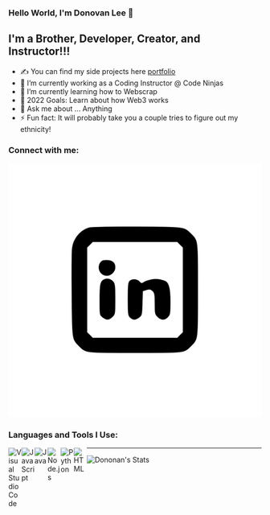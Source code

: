 ### Hello World, I'm Donovan Lee  👋




## I'm a Brother, Developer, Creator, and Instructor!!!
- ✍ You can find my side projects here [portfolio]
- 🔭 I’m currently working as a Coding Instructor @ Code Ninjas
- 🌱 I’m currently learning how to Webscrap
- 🥅 2022 Goals: Learn about how Web3 works
- 💬 Ask me about ... Anything
- ⚡ Fun fact: It will probably take you a couple tries to figure out my ethnicity!

### Connect with me:

[![linkedin](./img/linkedIn.svg)](https://www.linkedin.com/in/donovan-lee-05225620a/#gh-dark-mode-only)


### Languages and Tools I Use:


[<img align="left" alt="Visual Studio Code" width="26px" src="https://cdn.jsdelivr.net/gh/devicons/devicon/icons/vscode/vscode-original.svg" />][vscode]
[<img align="left" alt="JavaScript" width="26px" src="https://cdn.jsdelivr.net/npm/devicons@1.8.0/!SVG/javascript.svg" />][js]
[<img align="left" alt="Java" width="26px" src="https://cdn.jsdelivr.net/npm/devicons@1.8.0/!SVG/java.svg" />][java]
[<img align="left" alt="Node.js" width="26px" src="https://cdn.jsdelivr.net/gh/devicons/devicon/icons/nodejs/nodejs-original.svg"/>][nodejs]
[<img align="left" alt="Python" width="26px" src="https://cdn.jsdelivr.net/npm/devicons@1.8.0/!SVG/python.svg"/>][python]
[<img align="left" alt="HTML" width="26px" src="https://cdn.jsdelivr.net/npm/devicons@1.8.0/!SVG/html5.svg"/>][html]


---

<img align="left" alt="Dononan's Stats" src="https://github-readme-stats.vercel.app/api?username=LeeDonovan&show_icons=true&hide_border=false&title_color=ff652f&icon_color=FFE400&bg_color=09131B&text_color=ffffff&border_color=0c1a25" />







[portfolio]:https://github.com/LeeDonovan/SideProjects
[linkedin]: https://www.linkedin.com/in/donovan-lee-05225620a/
[vscode]:https://code.visualstudio.com/
[js]:https://www.javascript.com/
[nodejs]:https://nodejs.org/en/
[python]:https://www.python.org/
[java]:https://www.java.com/download/ie_manual.jsp
[html]:https://www.google.com/
